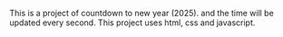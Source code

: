 This is a project of countdown to new year (2025). and the time will be updated every second. This project uses html, css and javascript.
